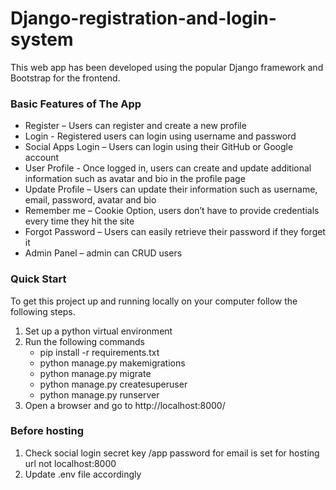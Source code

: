 # Django-registration-and-login-system

This web app has been developed using the popular Django framework and Bootstrap for the frontend.

### Basic Features of The App

- Register – Users can register and create a new profile
- Login - Registered users can login using username and password
- Social Apps Login – Users can login using their GitHub or Google account
- User Profile - Once logged in, users can create and update additional information such as avatar and bio in the profile page
- Update Profile – Users can update their information such as username, email, password, avatar and bio
- Remember me – Cookie Option, users don’t have to provide credentials every time they hit the site
- Forgot Password – Users can easily retrieve their password if they forget it
- Admin Panel – admin can CRUD users

### Quick Start

To get this project up and running locally on your computer follow the following steps.

1. Set up a python virtual environment
2. Run the following commands
   - pip install -r requirements.txt
   - python manage.py makemigrations
   - python manage.py migrate
   - python manage.py createsuperuser
   - python manage.py runserver
3. Open a browser and go to http://localhost:8000/

### Before hosting

1. Check social login secret key /app password for email is set for hosting url not localhost:8000
2. Update .env file accordingly
